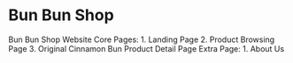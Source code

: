 # Bun Bun Shop 
 Bun Bun Shop Website 
 Core Pages: 
      1. Landing Page
      2. Product Browsing Page
      3. Original Cinnamon Bun Product Detail Page 
 Extra Page:
      1. About Us 
